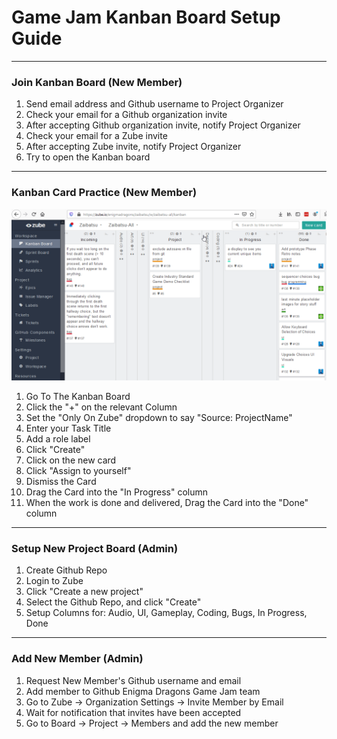 # Game Jam Kanban Board Setup Guide

----

### Join Kanban Board (New Member)

1. Send email address and Github username to Project Organizer
2. Check your email for a Github organization invite
3. After accepting Github organization invite, notify Project Organizer
4. Check your email for a Zube invite
5. After accepting Zube invite, notify Project Organizer
6. Try to open the Kanban board

----

### Kanban Card Practice (New Member)

<img src="./img/kanban-card-guide.gif"></img>

1. Go To The Kanban Board
2. Click the "+" on the relevant Column
3. Set the "Only On Zube" dropdown to say "Source: ProjectName"
4. Enter your Task Title
5. Add a role label
6. Click "Create"
7. Click on the new card
8. Click "Assign to yourself"
9. Dismiss the Card
10. Drag the Card into the "In Progress" column
11. When the work is done and delivered, Drag the Card into the "Done" column

----

### Setup New Project Board (Admin)

1. Create Github Repo
2. Login to Zube
3. Click "Create a new project"
4. Select the Github Repo, and click "Create"
5. Setup Columns for: Audio, UI, Gameplay, Coding, Bugs, In Progress, Done 

----

### Add New Member (Admin)

1. Request New Member's Github username and email
2. Add member to Github Enigma Dragons Game Jam team
3. Go to Zube -> Organization Settings -> Invite Member by Email 
4. Wait for notification that invites have been accepted
5. Go to Board -> Project -> Members and add the new member
